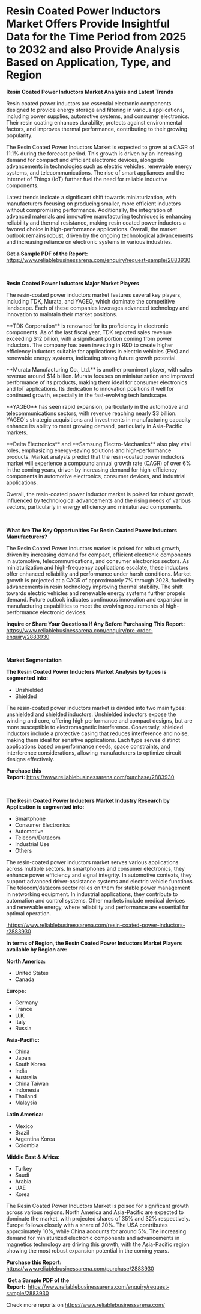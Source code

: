 <p><h1>Resin Coated Power Inductors Market Offers Provide Insightful Data for the Time Period from 2025 to 2032 and also Provide Analysis Based on Application, Type, and Region</h1></p><p><strong>Resin Coated Power Inductors Market Analysis and Latest Trends</strong></p>
<p><p>Resin coated power inductors are essential electronic components designed to provide energy storage and filtering in various applications, including power supplies, automotive systems, and consumer electronics. Their resin coating enhances durability, protects against environmental factors, and improves thermal performance, contributing to their growing popularity.</p><p>The Resin Coated Power Inductors Market is expected to grow at a CAGR of 11.1% during the forecast period. This growth is driven by an increasing demand for compact and efficient electronic devices, alongside advancements in technologies such as electric vehicles, renewable energy systems, and telecommunications. The rise of smart appliances and the Internet of Things (IoT) further fuel the need for reliable inductive components.</p><p>Latest trends indicate a significant shift towards miniaturization, with manufacturers focusing on producing smaller, more efficient inductors without compromising performance. Additionally, the integration of advanced materials and innovative manufacturing techniques is enhancing reliability and thermal resistance, making resin coated power inductors a favored choice in high-performance applications. Overall, the market outlook remains robust, driven by the ongoing technological advancements and increasing reliance on electronic systems in various industries.</p></p>
<p><strong>Get a Sample PDF of the Report:&nbsp;</strong> <a href="https://www.reliablebusinessarena.com/enquiry/request-sample/2883930?utm_campaign=3021&utm_medium=2&utm_source=Github&utm_content=ia&utm_term=13032025&utm_id=resin-coated-power-inductors">https://www.reliablebusinessarena.com/enquiry/request-sample/2883930</a></p>
<p>&nbsp;</p>
<p><strong>Resin Coated Power Inductors Major Market Players</strong></p>
<p><p>The resin-coated power inductors market features several key players, including TDK, Murata, and YAGEO, which dominate the competitive landscape. Each of these companies leverages advanced technology and innovation to maintain their market positions.</p><p>**TDK Corporation** is renowned for its proficiency in electronic components. As of the last fiscal year, TDK reported sales revenue exceeding $12 billion, with a significant portion coming from power inductors. The company has been investing in R&D to create higher efficiency inductors suitable for applications in electric vehicles (EVs) and renewable energy systems, indicating strong future growth potential.</p><p>**Murata Manufacturing Co., Ltd.** is another prominent player, with sales revenue around $14 billion. Murata focuses on miniaturization and improved performance of its products, making them ideal for consumer electronics and IoT applications. Its dedication to innovation positions it well for continued growth, especially in the fast-evolving tech landscape.</p><p>**YAGEO** has seen rapid expansion, particularly in the automotive and telecommunications sectors, with revenue reaching nearly $3 billion. YAGEO's strategic acquisitions and investments in manufacturing capacity enhance its ability to meet growing demand, particularly in Asia-Pacific markets.</p><p>**Delta Electronics** and **Samsung Electro-Mechanics** also play vital roles, emphasizing energy-saving solutions and high-performance products. Market analysts predict that the resin-coated power inductors market will experience a compound annual growth rate (CAGR) of over 6% in the coming years, driven by increasing demand for high-efficiency components in automotive electronics, consumer devices, and industrial applications.</p><p>Overall, the resin-coated power inductor market is poised for robust growth, influenced by technological advancements and the rising needs of various sectors, particularly in energy efficiency and miniaturized components.</p></p>
<p>&nbsp;</p>
<p><strong>What Are The Key Opportunities For Resin Coated Power Inductors Manufacturers?</strong></p>
<p><p>The Resin Coated Power Inductors market is poised for robust growth, driven by increasing demand for compact, efficient electronic components in automotive, telecommunications, and consumer electronics sectors. As miniaturization and high-frequency applications escalate, these inductors offer enhanced reliability and performance under harsh conditions. Market growth is projected at a CAGR of approximately 7% through 2028, fueled by advancements in resin technology improving thermal stability. The shift towards electric vehicles and renewable energy systems further propels demand. Future outlook indicates continuous innovation and expansion in manufacturing capabilities to meet the evolving requirements of high-performance electronic devices.</p></p>
<p><strong>Inquire or Share Your Questions If Any Before Purchasing This Report:</strong> <a href="https://www.reliablebusinessarena.com/enquiry/pre-order-enquiry/2883930?utm_campaign=3021&utm_medium=2&utm_source=Github&utm_content=ia&utm_term=13032025&utm_id=resin-coated-power-inductors">https://www.reliablebusinessarena.com/enquiry/pre-order-enquiry/2883930</a></p>
<p>&nbsp;</p>
<p><strong>Market Segmentation</strong></p>
<p><strong>The Resin Coated Power Inductors Market Analysis by types is segmented into:</strong></p>
<p><ul><li>Unshielded</li><li>Shielded</li></ul></p>
<p><p>The resin-coated power inductors market is divided into two main types: unshielded and shielded inductors. Unshielded inductors expose the winding and core, offering high performance and compact designs, but are more susceptible to electromagnetic interference. Conversely, shielded inductors include a protective casing that reduces interference and noise, making them ideal for sensitive applications. Each type serves distinct applications based on performance needs, space constraints, and interference considerations, allowing manufacturers to optimize circuit designs effectively.</p></p>
<p><strong>Purchase this Report:&nbsp;</strong><a href="https://www.reliablebusinessarena.com/purchase/2883930?utm_campaign=3021&utm_medium=2&utm_source=Github&utm_content=ia&utm_term=13032025&utm_id=resin-coated-power-inductors">https://www.reliablebusinessarena.com/purchase/2883930</a></p>
<p>&nbsp;</p>
<p><strong>The Resin Coated Power Inductors Market Industry Research by Application is segmented into:</strong></p>
<p><ul><li>Smartphone</li><li>Consumer Electronics</li><li>Automotive</li><li>Telecom/Datacom</li><li>Industrial Use</li><li>Others</li></ul></p>
<p><p>The resin-coated power inductors market serves various applications across multiple sectors. In smartphones and consumer electronics, they enhance power efficiency and signal integrity. In automotive contexts, they support advanced driver-assistance systems and electric vehicle functions. The telecom/datacom sector relies on them for stable power management in networking equipment. In industrial applications, they contribute to automation and control systems. Other markets include medical devices and renewable energy, where reliability and performance are essential for optimal operation.</p></p>
<p><a href="https://www.reliablebusinessarena.com/resin-coated-power-inductors-r2883930?utm_campaign=3021&utm_medium=2&utm_source=Github&utm_content=ia&utm_term=13032025&utm_id=resin-coated-power-inductors">&nbsp;https://www.reliablebusinessarena.com/resin-coated-power-inductors-r2883930</a></p>
<p><strong>In terms of Region, the Resin Coated Power Inductors Market Players available by Region are:</strong></p>
<p>
    <p> <strong> North America: </strong>
        <ul>
            <li>United States</li>
            <li>Canada</li>
        </ul>
        </p> 
    <p> <strong> Europe: </strong>
        <ul>
            <li>Germany</li>
            <li>France</li>
            <li>U.K.</li>
            <li>Italy</li>
            <li>Russia</li>
        </ul>
        </p> 
    <p> <strong> Asia-Pacific: </strong>
        <ul>
            <li>China</li>
            <li>Japan</li>
            <li>South Korea</li>
            <li>India</li>
            <li>Australia</li>
            <li>China Taiwan</li>
            <li>Indonesia</li>
            <li>Thailand</li>
            <li>Malaysia</li>
        </ul>
        </p> 
    <p> <strong> Latin America: </strong>
        <ul>
            <li>Mexico</li>
            <li>Brazil</li>
            <li>Argentina Korea</li>
            <li>Colombia</li>
        </ul>
        </p> 
    <p> <strong> Middle East & Africa: </strong>
        <ul>
            <li>Turkey</li>
            <li>Saudi</li>
            <li>Arabia</li>
            <li>UAE</li>
            <li>Korea</li>
        </ul>
    </p>
    </p>
<p><p>The Resin Coated Power Inductors Market is poised for significant growth across various regions. North America and Asia-Pacific are expected to dominate the market, with projected shares of 35% and 32% respectively. Europe follows closely with a share of 20%. The USA contributes approximately 10%, while China accounts for around 5%. The increasing demand for miniaturized electronic components and advancements in magnetics technology are driving this growth, with the Asia-Pacific region showing the most robust expansion potential in the coming years.</p></p>
<p><strong>Purchase this Report: </strong><a href="https://www.reliablebusinessarena.com/purchase/2883930?utm_campaign=3021&utm_medium=2&utm_source=Github&utm_content=ia&utm_term=13032025&utm_id=resin-coated-power-inductors">https://www.reliablebusinessarena.com/purchase/2883930</a></p>
<p>&nbsp;<strong>Get a Sample PDF of the Report:&nbsp;&nbsp;</strong><a href="https://www.reliablebusinessarena.com/enquiry/request-sample/2883930?utm_campaign=3021&utm_medium=2&utm_source=Github&utm_content=ia&utm_term=13032025&utm_id=resin-coated-power-inductors">https://www.reliablebusinessarena.com/enquiry/request-sample/2883930</a></p>
<p><strong></strong></p>
<p>Check more reports on <a href="https://www.reliablebusinessarena.com/?utm_campaign=3021&utm_medium=2&utm_source=Github&utm_content=ia&utm_term=13032025&utm_id=resin-coated-power-inductors">https://www.reliablebusinessarena.com/</a></p>
